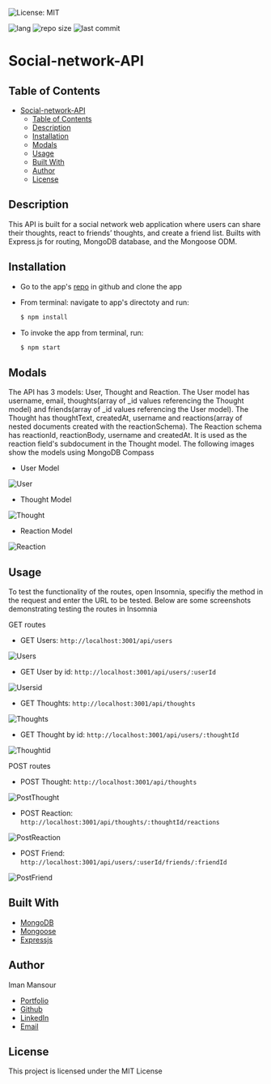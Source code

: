 ![License: MIT](https://img.shields.io/badge/License-MIT-yellow.svg)

![lang](https://img.shields.io/github/languages/top/imanmansour86/social-network-API)
![repo size](https://img.shields.io/github/repo-size/imanmansour86/social-network-API)
![last commit](https://img.shields.io/github/last-commit/imanmansour86/social-network-API)

# Social-network-API

## Table of Contents

- [Social-network-API](#social-network-api)
  - [Table of Contents](#table-of-contents)
  - [Description](#description)
  - [Installation](#installation)
  - [Modals](#modals)
  - [Usage](#usage)
  - [Built With](#built-with)
  - [Author](#author)
  - [License](#license)

## Description

This API is built for a social network web application where users can share their thoughts, react to friends’ thoughts, and create a friend list. Builts with Express.js for routing, MongoDB database, and the Mongoose ODM.

## Installation

- Go to the app's [repo](https://github.com/imanmansour86/social-network-API) in github and clone the app

- From terminal: navigate to app's directoty and run:

  ```md
  $ npm install
  ```

- To invoke the app from terminal, run:

  ```md
  $ npm start
  ```

## Modals

The API has 3 models: User, Thought and Reaction. The User model has username, email, thoughts(array of \_id values referencing the Thought model) and friends(array of \_id values referencing the User model). The Thought has thoughtText, createdAt, username and reactions(array of nested documents created with the reactionSchema). The Reaction schema has reactionId, reactionBody, username and createdAt. It is used as the reaction field's subdocument in the Thought model. The following images show the models using MongoDB Compass

- User Model

![User](/images/usermodel.png)

- Thought Model

![Thought](/images/thoughtmodel.png)

- Reaction Model

![Reaction](/images/reactions.png)

## Usage

To test the functionality of the routes, open Insomnia, specifiy the method in the request and enter the URL to be tested. Below are some screenshots demonstrating testing the routes in Insomnia

GET routes

- GET Users: `http://localhost:3001/api/users`

![Users](./images/getusers.png)

- GET User by id: `http://localhost:3001/api/users/:userId`

![Usersid](./images/userbyid.png)

- GET Thoughts: `http://localhost:3001/api/thoughts`

![Thoughts](./images/getthoughts.png)

- GET Thought by id: `http://localhost:3001/api/users/:thoughtId`

![Thoughtid](./images/thoughtid.png)

POST routes

- POST Thought: `http://localhost:3001/api/thoughts`

![PostThought](./images/postthought.png)

- POST Reaction: `http://localhost:3001/api/thoughts/:thoughtId/reactions`

![PostReaction](./images/postreaction.png)

- POST Friend: `http://localhost:3001/api/users/:userId/friends/:friendId`

![PostFriend](./images/postfriend.png)

## Built With

- [MongoDB](https://docs.mongodb.com/)
- [Mongoose](https://www.npmjs.com/package/mongoose)
- [Expressjs](https://expressjs.com/)

## Author

Iman Mansour

- [Portfolio](https://imanmansour86.github.io/new-portfolio/)
- [Github](https://github.com/imanmansour86)
- [LinkedIn](https://www.linkedin.com/in/iman-mansour-51391515/)
- [Email](mailto:imanmansour86@gmail.com)

## License

This project is licensed under the MIT License
